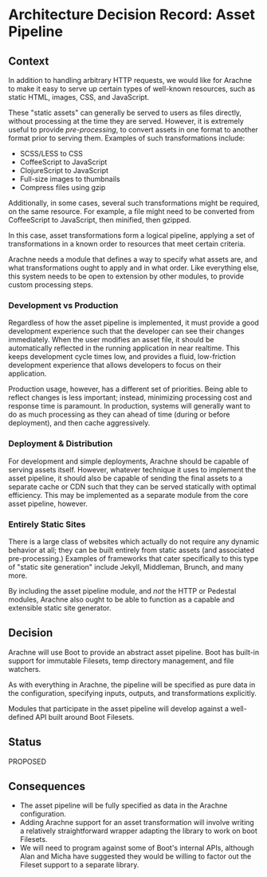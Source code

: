 # Architecture Decision Record: Asset Pipeline

## Context

In addition to handling arbitrary HTTP requests, we would like for Arachne to make it easy to serve up certain types of well-known resources, such as static HTML, images, CSS, and JavaScript.

These "static assets" can generally be served to users as files directly, without processing at the time they are served. However, it is extremely useful to provide *pre-processing*, to convert assets in one format to another format prior to serving them. Examples of such transformations include:

- SCSS/LESS to CSS
- CoffeeScript to JavaScript
- ClojureScript to JavaScript
- Full-size images to thumbnails
- Compress files using gzip

Additionally, in some cases, several such transformations might be required, on the same resource. For example, a file might need to be converted from CoffeeScript to JavaScript, then minified, then gzipped.

In this case, asset transformations form a logical pipeline, applying a set of transformations in a known order to resources that meet certain criteria.

Arachne needs a module that defines a way to specify what assets are, and what transformations ought to apply and in what order. Like everything else, this system needs to be open to extension by other modules, to provide custom processing steps.

### Development vs Production

Regardless of how the asset pipeline is implemented, it must provide a good development experience such that the developer can see their changes immediately. When the user modifies an asset file, it should be automatically reflected in the running application in near realtime. This keeps development cycle times low, and provides a fluid, low-friction development experience that allows developers to focus on their application.

Production usage, however, has a different set of priorities. Being able to reflect changes is less important; instead, minimizing processing cost and response time is paramount. In production, systems will generally want to do as much processing as they can ahead of time (during or before deployment), and then cache aggressively.

### Deployment & Distribution

For development and simple deployments, Arachne should be capable of serving assets itself. However, whatever technique it uses to implement the asset pipeline, it should also be capable of sending the final assets to a separate cache or CDN such that they can be served statically with optimal efficiency. This may be implemented as a separate module from the core asset pipeline, however.

### Entirely Static Sites

There is a large class of websites which actually do not require any dynamic behavior at all; they can be built entirely from static assets (and associated pre-processing.) Examples of frameworks that cater specifically to this type of "static site generation" include Jekyll, Middleman, Brunch, and many more.

By including the asset pipeline module, and *not* the HTTP or Pedestal modules, Arachne also ought to be able to function as a capable and extensible static site generator.

## Decision

Arachne will use Boot to provide an abstract asset pipeline. Boot has built-in support for immutable Filesets, temp directory management, and file watchers.

As with everything in Arachne, the pipeline will be specified as pure data in the configuration, specifying inputs, outputs, and transformations explicitly.

Modules that participate in the asset pipeline will develop against a well-defined API built around Boot Filesets.

## Status

PROPOSED

## Consequences

- The asset pipeline will be fully specified as data in the Arachne configuration.
- Adding Arachne support for an asset transformation will involve writing a relatively straightforward wrapper adapting the library to work on boot Filesets.
- We will need to program against some of Boot's internal APIs, although Alan and Micha have suggested they would be willing to factor out the Fileset support to a separate library.
